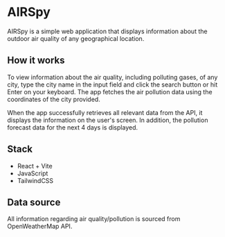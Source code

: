 # AIRSpy

AIRSpy is a simple web application that displays information about the outdoor air quality of any geographical location.

## How it works

To view information about the air quality, including polluting gases, of any city, type the city name in the input field and click the search button or hit Enter on your keyboard. The app fetches the air pollution data using the coordinates of the city provided.

When the app successfully retrieves all relevant data from the API, it displays the information on the user's screen. In addition, the pollution forecast data for the next 4 days is displayed.

## Stack

- React + Vite
- JavaScript
- TailwindCSS

## Data source

All information regarding air quality/pollution is sourced from OpenWeatherMap API.
